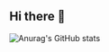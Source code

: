 ## Hi there 👋
![Anurag's GitHub stats](https://github-readme-stats.vercel.app/api?username=choilab&show_icons=true)
<!--![Top Langs](https://github-readme-stats.vercel.app/api/top-langs/?username=choilab&layout=compact)-->
<!--
**choilab/choilab** is a ✨ _special_ ✨ repository because its `README.md` (this file) appears on your GitHub profile.

Here are some ideas to get you started:

- 🔭 I’m currently working on ...
- 🌱 I’m currently learning ...
- 👯 I’m looking to collaborate on ...
- 🤔 I’m looking for help with ...
- 💬 Ask me about ...
- 📫 How to reach me: ...
- 😄 Pronouns: ...
- ⚡ Fun fact: ...
-->
